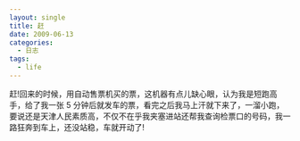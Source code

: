 ```yaml
---
layout: single
title: 赶
date: 2009-06-13
categories:
  - 日志
tags:
  - life
---
```


赶!回来的时候，用自动售票机买的票，这机器有点儿缺心眼，认为我是短跑高手，给了我一张 5 分钟后就发车的票，看完之后我马上汗就下来了，一溜小跑，要说还是天津人民素质高，不仅不在乎我夹塞进站还帮我查询检票口的号码，我一路狂奔到车上，还没站稳，车就开动了!
